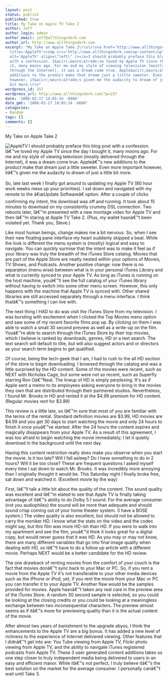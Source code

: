 ```yaml
---
layout: post
status: publish
published: true
title: My Take on Apple TV Take 2
author: Jeff
author_login: admin
author_email: jeff@allthingsdork.com
author_url: http://www.allthingsdork.com
excerpt: "My Take on Apple Take 2\r\n\r\n<a href='http://www.allthingsdork.com/wp-content/uploads/2008/02/appletv.jpg'
  title='AppleTV'><img src='http://www.allthingsdork.com/wp-content/uploads/2008/02/appletv.thumbnail.jpg'
  alt='AppleTV' align=\"left\" /></a>I should probably preface this blog post
  with a confession. I&acirc;&euro;&trade;ve loved my Apple TV since the day I bought
  it, many moons ago. For me and my style of viewing television (mostly delivered
  through the Internet), it was a dream come true. Apple&acirc;&euro;&trade;s new
  additions to the product make that dream just a little sweeter. Even more important
  however, it&acirc;&euro;&trade;s given me the audacity to dream of just a little
  bit more.\r\n"
wordpress_id: 257
wordpress_url: http://www.allthingsdork.com/?p=257
date: '2008-02-17 14:05:34 -0600'
date_gmt: '2008-02-17 18:05:34 -0600'
categories:
- Random
tags: []
comments: []
---
```

<p>My Take on Apple Take 2</p>
<p><a href='http://www.allthingsdork.com/wp-content/uploads/2008/02/appletv.jpg' title='AppleTV'><img src='http://www.allthingsdork.com/wp-content/uploads/2008/02/appletv.thumbnail.jpg' alt='AppleTV' align="left" /></a>I should probably preface this blog post with a confession. I&acirc;&euro;&trade;ve loved my Apple TV since the day I bought it, many moons ago. For me and my style of viewing television (mostly delivered through the Internet), it was a dream come true. Apple&acirc;&euro;&trade;s new additions to the product make that dream just a little sweeter. Even more important however, it&acirc;&euro;&trade;s given me the audacity to dream of just a little bit more.<br />
<a id="more"></a><a id="more-257"></a><br />
So, late last week I finally got around to updating my Apple TV (80 hour work weeks mess up your priorities). I sat down and navigated with my remote to the &acirc;&euro;&oelig;Update Software&acirc;&euro; option. After a couple of clicks confirming my intent, the download was off and running. It took about 15 minutes to download on my consistently crummy DSL connection. Two reboots later, I&acirc;&euro;&trade;m presented with a new montage video for Apple TV and then I&acirc;&euro;&trade;m staring at Apple TV Take 2. (Plus, my wallet hasn&acirc;&euro;&trade;t been violated yet. Thank you, Steve.)</p>
<p>Like most human beings, change makes me a bit nervous. So, when I see their new floating pane interface my heart suddenly skipped a beat. While the look is different the menu system is (mostly) logical and easy to navigate. You can quickly surmise that the intent was to make it feel as if your library was truly the breadth of the iTunes Store catalog. Movies that are part of the Apple Store are neatly nested within your options of Movies, TV Shows, and Podcasts. Another positive change: now there is no separation (menu wise) between what is in your personal iTunes Library and what is currently synced to your Apple TV. As long as iTunes is running on the host machine, you&acirc;&euro;&trade;ll see the full catalog of your iTunes library without having to switch into some other menu screen. However, this only happens with the machine that Apple TV is synced with. Other shared libraries are still accessed separately through a menu interface. I think that&acirc;&euro;&trade;s something I can live with.</p>
<p>The next thing I HAD to do was visit the iTunes Store from my television. I was bursting with excitement when I clicked the Top Movies menu option and saw some of my recent favorite films pop up. By clicking on them I was able to watch a small 30 second preview as well as a write-up on the film. You&acirc;&euro;&trade;re able to search through the iTunes Store by their top movies, which I believe is ranked by downloads, genres, HD or a text search. The text search will default to title, but will also suggest actors and or directors as your search term begins to get qualified.</p>
<p>Of course, being the tech-geek that I am, I had to rush to the all HD section of the store to begin downloading. I browsed through the catalog and was a little surprised by the HD content. Some of the movies were recent, such as NEXT with Nicholas Cage, but some were not so recent, such as Superfly starring Ron O&acirc;&euro;&trade;Neal. The lineup of HD is simply perplexing. It's as if Apple sent a memo to its employees asking everyone to bring in the movies they own that are distributed through their partnered studios. Nevertheless, I found Mr. Brooks in HD and rented it at the $4.99 premium for HD content. (Regular movies rent for $3.99)</p>
<p>This review is a little late, so I&acirc;&euro;&trade;m sure that most of you are familiar with the terms of the rental. Standard definition movies are $3.99, HD movies are $4.99 and you get 30 days to start watching the movie and only 24 hours to finish it once you&acirc;&euro;&trade;ve started. After the 24 hours the content expires and magically disappears from your Apple TV. As a result of this agreement, I was too afraid to begin watching the movie immediately; I let it quietly download in the background until the next day.</p>
<p>Having this content restriction really does make you observe when you start the movie. Is it too late? Will I fall asleep? Do I have something to do in 2 hours? Will it be too close? These are frequent questions I asked myself every time I sat down to watch Mr. Brooks. It was incredibly more annoying than I originally thought it would be. This Saturday night I finally broke free, sat down and watched it. (Excellent movie by the way)</p>
<p>First, I&acirc;&euro;&trade;ll talk a little bit about the quality of the content. The sound quality was excellent and I&acirc;&euro;&trade;m elated to see that Apple TV is finally taking advantage of it&acirc;&euro;&trade;s ability to do Dolby 5.1 sound. For the average consumer (not you audiophiles) the sound will be more than adequate and should sound crisp coming out of your home theater system. (I have a BOSE system.) The video quality is also excellent, but should not be allowed to carry the moniker HD. I know what the stats on the video and the codec might say, but this film was more HD-ish than HD. If you were to walk into my apartment and see the film, you&acirc;&euro;&trade;d think it looks great for a digital copy, but would never guess that it was HD. As you may or may not know, there are many different variables that go into final image quality when dealing with HD, so I&acirc;&euro;&trade;ll have to do a follow up article with a different movie. Perhaps NEXT would be a better candidate for the HD review.</p>
<p>The one drawback of renting movies from the comfort of your couch is the fact that movies don&acirc;&euro;&trade;t sync back to your Mac or PC. So, if you rent a movie from the Apple TV it's not transferable to your other media devices such as the iPhone or iPod; yet, if you rent the movie from your Mac or PC  you can transfer it to your Apple TV. Another flaw would be the samples provided for movies. Apple hasn&acirc;&euro;&trade;t taken any real care in the preview area of the iTunes Store. A random 30 second sample is selected, so you could be looking at the closing credits or you could be looking at a meaningless exchange between two inconsequential characters. The preview almost seems as if it&acirc;&euro;&trade;s more for previewing quality than it is the actual content of the movie.</p>
<p>After almost two years of banishment to the upgrade abyss, I think the enhancements to the Apple TV are a big bonus. It has added a new level of richness to the experience of Internet delivered viewing. Other features that I didn&acirc;&euro;&trade;t get into are: You Tube viewing from Apple TV, Flickr photo viewing from Apple TV, and the ability to navigate iTunes registered podcasts from Apple TV. These 3 user generated content additions takes us one step closer to truly independent media being delivered to users in an easy and efficient manor. While it&acirc;&euro;&trade;s not perfect, I truly believe it&acirc;&euro;&trade;s the best solution on the market for the average consumer. I personally can&acirc;&euro;&trade;t wait until Take 3.</p>
